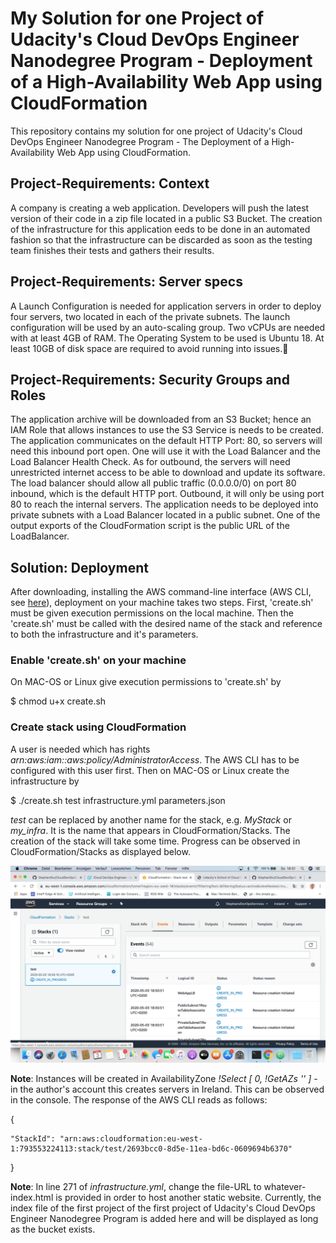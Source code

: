 # My Solution for one Project of Udacity's Cloud DevOps Engineer Nanodegree Program - Deployment of a High-Availability Web App using CloudFormation
This repository contains my solution for one project of Udacity's Cloud DevOps Engineer Nanodegree Program - The Deployment of a High-Availability Web App using CloudFormation.

## Project-Requirements: Context
A company is creating a web application. Developers will push the latest version of their code in a zip file located in a public S3 Bucket.
The creation of the infrastructure for this application eeds to be done in an automated fashion so that the infrastructure can be discarded as soon as the testing team finishes their tests and gathers their results.

## Project-Requirements: Server specs
A Launch Configuration is needed for application servers in order to deploy four servers, two located in each of the private subnets. The launch configuration will be used by an auto-scaling group.
Two vCPUs are needed with at least 4GB of RAM. The Operating System to be used is Ubuntu 18.
At least 10GB of disk space are required to avoid running into issues.

## Project-Requirements: Security Groups and Roles
The application archive will be downloaded from an S3 Bucket; hence an IAM Role that allows instances to use the S3 Service is needs to be created.
The application communicates on the default HTTP Port: 80, so servers will need this inbound port open. One will use it with the Load Balancer and the Load Balancer Health Check. As for outbound, the servers will need unrestricted internet access to be able to download and update its software.
The load balancer should allow all public traffic (0.0.0.0/0) on port 80 inbound, which is the default HTTP port. Outbound, it will only be using port 80 to reach the internal servers.
The application needs to be deployed into private subnets with a Load Balancer located in a public subnet.
One of the output exports of the CloudFormation script is the public URL of the LoadBalancer.

## Solution: Deployment
After downloading, installing the AWS command-line interface (AWS CLI, see [here](https://docs.aws.amazon.com/cli/index.html)),
deployment on your machine takes two steps. First, 'create.sh' must be given execution permissions  on the local machine. Then the 'create.sh' must be called with the desired name of the stack and reference to both the infrastructure and it's parameters.
### Enable 'create.sh' on your machine
On MAC-OS or Linux give execution permissions to 'create.sh' by


$ chmod u+x create.sh
### Create stack using CloudFormation
A user is needed which has rights _arn:aws:iam::aws:policy/AdministratorAccess_. The AWS CLI has to be configured with this user first. Then on MAC-OS or Linux create the infrastructure by


$ ./create.sh test infrastructure.yml parameters.json

_test_ can be replaced by another name for the stack, e.g. _MyStack_ or _my_infra_. It is the name that appears in CloudFormation/Stacks.
The creation of the stack will take some time. Progress can be observed in CloudFormation/Stacks as displayed below.

![creation_of_stack](creation_of_stack.png)

**Note**: Instances will be created in AvailabilityZone _!Select [ 0, !GetAZs '' ]_ - in the author's account this creates servers in Ireland. This can be observed in the console. The response of the AWS CLI reads as follows:

{

    "StackId": "arn:aws:cloudformation:eu-west-1:793553224113:stack/test/2693bcc0-8d5e-11ea-bd6c-0609694b6370"

}

**Note**: In line 271 of _infrastructure.yml_, change the file-URL to whatever-index.html is provided in order to host another static website. Currently, the index file of the first project of the first project of Udacity's Cloud DevOps Engineer Nanodegree Program is added here and will be displayed as long as the bucket exists.
